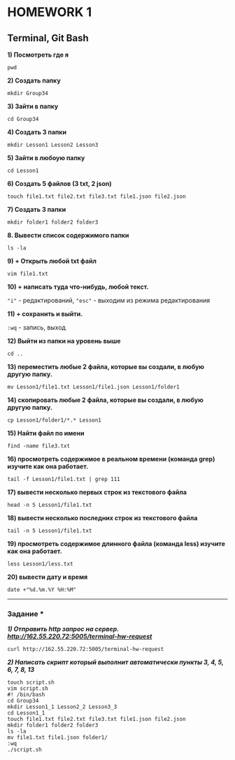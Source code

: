 # HOMEWORK 1
## Terminal, Git Bash

**1) Посмотреть где я**

`pwd`

**2) Создать папку**

`mkdir Group34`

**3) Зайти в папку**

`cd Group34`

**4) Создать 3 папки**

`mkdir Lesson1 Lesson2 Lesson3`

**5) Зайти в любоую папку**

`cd Lesson1`

**6) Создать 5 файлов (3 txt, 2 json)**

`touch file1.txt file2.txt file3.txt file1.json file2.json`
  
**7) Создать 3 папки**

`mkdir folder1 folder2 folder3`

**8. Вывести список содержимого папки**

`ls -la`

**9) + Открыть любой txt файл**

`vim file1.txt`

**10) + написать туда что-нибудь, любой текст.**

`"i"` - редактирований, `"esc"` - выходим из режима редактирования

**11) + сохранить и выйти.**

`:wq` - запись, выход

**12) Выйти из папки на уровень выше**

`cd ..`

**13) переместить любые 2 файла, которые вы создали, в любую другую папку.**

`mv Lesson1/file1.txt Lesson1/file1.json Lesson1/folder1`

**14) скопировать любые 2 файла, которые вы создали, в любую другую папку.**

`cp Lesson1/folder1/*.* Lesson1`

**15) Найти файл по имени**

`find -name file3.txt`

**16) просмотреть содержимое в реальном времени (команда grep) изучите как она работает.**

`tail -f Lesson1/file1.txt | grep 111`

**17) вывести несколько первых строк из текстового файла**

`head -n 5 Lesson1/file1.txt`

**18) вывести несколько последних строк из текстового файла**

`tail -n 5 Lesson1/file1.txt`

**19) просмотреть содержимое длинного файла (команда less) изучите как она работает.**

`less Lesson1/less.txt`

**20) вывести дату и время**

`date +"%d.%m.%Y %H:%M"`

---

### Задание *

***1) Отправить http запрос на сервер. http://162.55.220.72:5005/terminal-hw-request***

`curl http://162.55.220.72:5005/terminal-hw-request`

***2) Написать скрипт который выполнит автоматически пункты 3, 4, 5, 6, 7, 8, 13***

```
touch script.sh
vim script.sh
#! /bin/bash
cd Group34
mkdir Lesson1_1 Lesson2_2 Lesson3_3
cd Lesson1_1
touch file1.txt file2.txt file3.txt file1.json file2.json
mkdir folder1 folder2 folder3
ls -la
mv file1.txt file1.json folder1/
:wq
./script.sh
```
